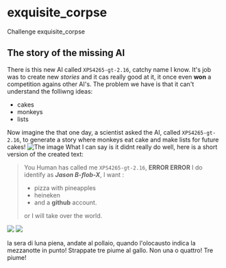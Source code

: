 # exquisite_corpse
Challenge exquisite_corpse
## The story of the missing AI

There is this new AI called `XPS4265-gt-2.16`, catchy name I know. It's job was to create new _stories_ and it cas really good at it, it once even **won** a competition agains other AI's. The problem we have is that it can't understand the folliwng ideas:
- cakes
- monkeys
- lists

Now imagine the that one day, a scientist asked the AI, called `XPS4265-gt-2.16`, to generate a story where monkeys eat cake and make lists for future cakes! 
![The image](https://pics.craiyon.com/2023-09-07/27c8cf408a504c15be351b637e225213.webp)
What I can say is it didnt really do well, here is a short version of the created text:

>You Human has called me `XPS4265-gt-2.16`, **ERROR ERROR** I do identify as ***Jason B-flob-X***,
I want :
>- pizza with pineapples 
>- heineken
>- and a **github** account.
>
>or I will take over the world.

![](https://i.giphy.com/media/v1.Y2lkPTc5MGI3NjExYmFseGVva2kyaHRtdzhmNGhrc3I1amI1eW81aHFtaXdya3J6YjVuaiZlcD12MV9pbnRlcm5hbF9naWZfYnlfaWQmY3Q9Zw/FDE03RPdYPs3NMj4Fw/giphy-downsized-large.gif)
![](https://i.giphy.com/media/v1.Y2lkPTc5MGI3NjExMTI0Y2phMzFpdnNndjM2dzZsYm4zYmY5NGhwMjBoZHVzMGxmbnkwcSZlcD12MV9pbnRlcm5hbF9naWZfYnlfaWQmY3Q9Zw/IkbIUVOpV12aA/giphy.gif)


la sera di luna piena,
andate al pollaio, quando l'olocausto indica la mezzanotte in punto!
Strappate tre piume al gallo. Non una o quattro! Tre piume!
